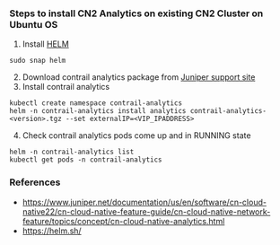 ### Steps to install CN2 Analytics on existing CN2 Cluster on Ubuntu OS

1. Install [HELM](https://helm.sh/) 
```
sudo snap helm
```
2. Download contrail analytics package from [Juniper support site](https://support.juniper.net/support/downloads/?p=contrail#sw)
3. Install contrail analytics
```
kubectl create namespace contrail-analytics
helm -n contrail-analytics install analytics contrail-analytics-<version>.tgz --set externalIP=<VIP_IPADDRESS>
```
4. Check contrail analytics pods come up and in RUNNING state
```
helm -n contrail-analytics list
kubectl get pods -n contrail-analytics
```



### References
* https://www.juniper.net/documentation/us/en/software/cn-cloud-native22/cn-cloud-native-feature-guide/cn-cloud-native-network-feature/topics/concept/cn-cloud-native-analytics.html
* https://helm.sh/
